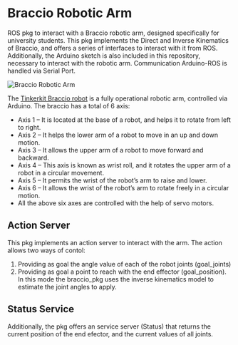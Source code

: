 # Braccio Robotic Arm

ROS pkg to interact with a Braccio robotic arm, designed specifically for university students. This pkg implements the Direct and Inverse Kinematics of Braccio, and offers a series of interfaces to interact with it from ROS. Additionally, the Arduino sketch is also included in this repository, necessary to interact with the robotic arm. Communication Arduino-ROS is handled via Serial Port.

![Braccio Robotic Arm](https://cdn.shopify.com/s/files/1/0438/4735/2471/products/T050000_04.back_710x468.jpg?v=1600873229)

The [Tinkerkit Braccio robot](https://store.arduino.cc/products/tinkerkit-braccio-robot) is a fully operational robotic arm, controlled via Arduino.
The braccio has a total of 6 axis:
  - Axis 1 – It is located at the base of a robot, and helps it to rotate from left to right.
  - Axis 2 – It helps the lower arm of a robot to move in an up and down motion.
  - Axis 3 – It allows the upper arm of a robot to move forward and backward.
  - Axis 4 – This axis is known as wrist roll, and it rotates the upper arm of a robot in a circular movement.
  - Axis 5 – It permits the wrist of the robot’s arm to raise and lower.
  - Axis 6 – It allows the wrist of the robot’s arm to rotate freely in a circular motion.
  - All the above six axes are controlled with the help of servo motors. 
   
 ## Action Server
 This pkg implements an action server to interact with the arm. The action allows two ways of contol:
 1. Providing as goal the angle value of each of the robot joints (goal_joints)
 2. Providing as goal a point to reach with the end effector (goal_position). In this mode the braccio_pkg uses the inverse kinematics model to estimate the joint angles to apply.

## Status Service
Additionally, the pkg offers an service server (Status) that returns the current position of the end efector, and the current values of all joints.
